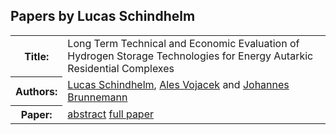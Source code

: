 ## Papers by Lucas Schindhelm
<table><tr><th>Title:</th>
<td>Long Term Technical and Economic Evaluation of Hydrogen Storage Technologies for Energy Autarkic Residential Complexes</td>
</tr>
<tr><th>Authors:</th>
<td>
<a href="/proceedings/authors/LucasSchindhelm">Lucas Schindhelm</a>, <a href="/proceedings/authors/AlesVojacek">Ales Vojacek</a> and <a href="/proceedings/authors/JohannesBrunnemann">Johannes Brunnemann</a></td>
</tr>
<tr><th>Paper:</th>
<td><a href="/abstracts/abstract_7B_5">abstract</a> <a href="/proceedings/papers/Modelica2021session7B_paper5.pdf">full paper</a></td>
</tr>
</table><br>
